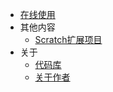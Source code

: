 * [在线使用](https://lanwywritexu.github.io/RadiumOS/webos/lasted)
* 其他内容
    * [Scratch扩展项目](https://github.com/LanwyWriteXU/Scratch-Extension)
* 关于
    * [代码库](https://github.com/LanwyWriteXU/RadiumOS)
    * [关于作者](https://lanwywritexu.github.io/)